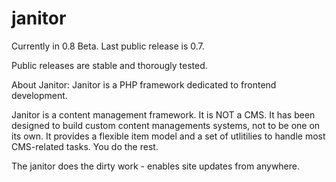 janitor
=====

Currently in 0.8 Beta.
Last public release is 0.7.

Public releases are stable and thorougly tested.

About Janitor:
Janitor is a PHP framework dedicated to frontend development.

Janitor is a content management framework. It is NOT a CMS. It has been designed to build custom content managements systems, not to be one on its own.
It provides a flexible item model and a set of utlitilies to handle most CMS-related tasks. You do the rest.

The janitor does the dirty work - enables site updates from anywhere.


